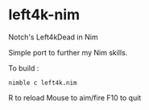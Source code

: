 # left4k-nim
Notch's Left4kDead in Nim


Simple port to further my Nim skills.

To build :

`nimble c left4k.nim`

R to reload
Mouse to aim/fire
F10 to quit
